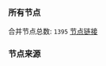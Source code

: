 ### 所有节点
合并节点总数: `1395`
[节点链接](https://raw.githubusercontent.com/rzhy1/11/master/sub/sub_merge_base64.txt)

### 节点来源